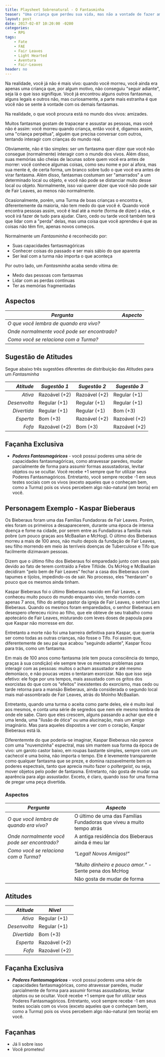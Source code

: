 ```yaml
---
title: Playsheet Sobrenatural - O Fantasminha
teaser: "Uma criança que perdeu sua vida, mas não a vontade de fazer amigos"
layout: post
date: 2017-02-07 10:20:00 -0200
categories: 
    - RPG
tags:
    - Fate
    - FAE
    - Fair Leaves
    - Light Hearted
    - Aventura
    - Fair-Leaves
header: no
---
```



Na realidade, você já não é mais vivo: quando você morreu, você ainda era apenas uma criança que, por algum motivo, não conseguiu "seguir adiante", seja lá o que isso signifique. Você já encontrou alguns outros fantasmas, alguns legais e outros não, mas curiosamente, a parte mais estranha é que você não se sente à vontade com os demais fantasmas.

Na realidade, o que você procura está no mundo dos vivos: amizades.

Muitos fantasmas gostam de trapacear e assustar as pessoas, mas você não é assim: você morreu quando criança, então você é, digamos assim, uma "criança perpétua", alguém que precisa conversar com outros, tentando interagir com crianças do mundo real.

Obviamente, não é tão simples: ser um fantasma quer dizer que você não consegue (normalmente) interagir com o mundo dos vivos. Além disso, suas memórias são cheias de lacunas sobre quem você era antes de morrer: você conhece algumas coisas, como seu nome e por aí afora, mas sua mente é, de certa forma, um branco sobre tudo o que você era antes de virar fantasma. Além disso, fantasmas costumam ser "amarrados" a um determinado local ou objeto, e você não pode se distanciar muito desse local ou objeto. Normalmente, isso vai querer dizer que você não pode sair de Fair Leaves, ao menos não normalmente.

Ocasionalmente, porém, uma Turma de boas crianças o encontra e, diferentemente da maioria, não tem medo do que você é. Quando você encontra pessoas assim, você é leal até a morte (forma de dizer) a elas, e você irá fazer de tudo para ajudar. Claro, cedo ou tarde você também terá que lidar com a "perda" delas, mas uma coisa que você aprendeu é que as coisas não têm fim, apenas novos começos.

Normalmente um _Fantasminha_ é reconhecido por:

+ Suas capacidades fantasmagóricas
+ Conhecer coisas do passado e ser mais sábio do que aparenta
+ Ser leal com a turma não importa o que aconteça

Por outro lado, um _Fantasminha_ acaba sendo vítima de:

+ Medo das pessoas com fantasmas
+ Lidar com as perdas contínuas
+ Ter as memórias fragmentadas

## Aspectos

| ***Pergunta***                               | ***Aspecto*** |
|----------------------------------------------|---------------|
| _O que você lembra de quando era vivo?_      |               |
| _Onde normalmente você pode ser encontrado?_ |               |
| _Como você se relaciona com a Turma?_        |               | 


## Sugestão de Atitudes

Segue abaixo três sugestões diferentes de distribuição das Atitudes para um _Fantasminha_
 
| ***Atitude***  | ***Sugestão 1***   | ***Sugestão 2***   | ***Sugestão 3***   |
|---------------:|--------------------|--------------------|--------------------|
| _Ativa_        | Razoável (+2)      | Razoável (+2)      | Regular (+1)       |
| _Desenvolta_   | Regular (+1)       | Regular (+1)       | Regular (+1)       |
| _Divertida_    | Regular (+1)       | Regular (+1)       | Bom (+3)           |
| _Esperta_      | Bom (+3)           | Razoável (+2)      | Razoável (+2)      |
| _Fofa_         | Razoável (+2)      | Bom (+3)           | Razoável (+2)      |

## Façanha Exclusiva

+ ***Poderes Fantasmagóricos*** - você possui poderes uma série de capacidades fantasmagóricas, como atravessar paredes, mudar parcialmente de forma para assumir formas assustadoras, levitar objetos ou se ocultar. Você recebe +1 sempre que for utilizar seus Poderes Fantasmagóricos. Entretanto, você sempre recebe -1 em seus testes sociais com os vivos (exceto aqueles que o conheçam bem, como a Turma) pois os vivos percebem algo não-natural (em teoria) em você.

## Personagem Exemplo - Kaspar Bieberaus

Os Bieberaus foram uma das Famílias Fundadoras de Fair Leaves. Porém, eles foram os primeiros a desaparecerem, durante uma época de intensa doença e fome na cidade, por serem entre as Fundadoras a família mais pobre (um pouco graças aos McBaalian e McHog). O último dos Bieberaus morreu a mais de 100 anos, não muito depois da fundação de Fair Leaves, seu filho morrendo em meio às terríveis doenças de Tuberculose e Tifo que facilmente dizimavam pessoas.

Dizem que o último filho dos Bieberaus foi emparedado junto com seus pais devido ao fato de terem contraído a Febre Tifóide. Os McHog e McBaalian decidiram "pelo bem de Fair Leaves" fechar a casa dos Bieberaus com tapumes e tijolos, impedindo-os de sair. No processo, eles "herdaram" o pouco que os mesmos ainda tinham.

Kaspar Bieberaus foi o último Bieberaus nascido em Fair Leaves, e conheceu muito pouco do mundo enquanto vivo, tendo morrido com apenas 7 anos, filho do antigo pastor da igreja de Fair Leaves, o senhor Lars Bieberaus. Quando os mesmos foram emparedados, o senhor Bieberaus em desespero ofereceu rícino ao filho, que ele obteve de seu trabalho como apotecário de Fair Leaves, misturando com leves doses de papoula para que Kaspar não morresse em dor.

Entretanto a morte não foi uma barreira definitiva para Kaspar, que queria ser como todas as outras crianças, não fosse o Tifo. Foi assim que, diferentemente de seu pai que acabou "seguindo adiante", Kaspar ficou para trás, como um fantasma.

Em mais de 100 anos como fantasma (ele tem pouca consciência do tempo, graças à sua condição) ele sempre teve os mesmos problemas para interagir com as pessoas: muitos o acham assustador e até mesmo demoníaco, e não poucas vezes o tentaram exorcizar. Não que isso seja efetivo: ele foge por uns tempos, mais assustado com os gritos dos exorcistas do que com os "efeitos" inexistentes do exorcismo, mas cedo ou tarde retorna para a mansão Bieberaus, ainda considerada o segundo local mais mal-assombrado de Fair Leaves, atrás do Moinho McBaalian.

Entretanto, quando uma turma o aceita como parte deles, ele é muito leal aos mesmos, e conta uma série de segredos que nem ele mesmo lembra de onde ele sabe. Claro que eles crescem, alguns passando a achar que ele é uma lenda, uma "ilusão de ótica" ou uma alucinação, mais um amigo imaginário. Mas para aqueles dispostos a ver com o coração, Kaspar Bieberaus está lá.

Diferentemnte do que poderia-se imaginar, Kaspar Bieberaus não parece com uma "nuvemzinha" espectral, mas sim mantem sua forma da época de vivo: um garoto castor baixo, em roupas bastante simples, sempre com um cachecol e uma boina, não importa o tempo. Ele é levemente transparente como qualquer fantasma que se preze, e domina razoavelmente bem os poderes espectrais, tanto que aprecia muito fazer o _poltergeist_, ou seja, mover objetos pelo poder de fantasma. Entretanto, não gosta de mudar sua aparência para algo assustador. Exceto, é claro, quando isso for uma forma de pregar uma peça divertida.

### Aspectos

| ***Pergunta***                               | ***Aspecto*** |
|----------------------------------------------|---------------|
| _O que você lembra de quando era vivo?_      | O último de uma das Famílias Fundadoras que viveu a muito tempo atrás              |
| _Onde normalmente você pode ser encontrado?_ | A antiga residência dos Bieberaus ainda é meu lar            |
| _Como você se relaciona com a Turma?_        | _"Legal! Novos Amigos!"_ |
| | _"Muito dinheiro e pouco amor."_ - Sente pena dos McHog |
| | Não gosta de mudar de forma |


## Atitudes

| ***Atitude***  | ***Nível***    |
|---------------:|----------------|
| _Ativa_        | Regular (+1)   |
| _Desenvolta_   | Regular (+1)   |
| _Divertida_    | Bom (+3)       |
| _Esperta_      | Razoável (+2)  |
| _Fofa_         | Razoável (+2)  |

## Façanha Exclusiva

+ ***Poderes Fantasmagóricos*** - você possui poderes uma série de capacidades fantasmagóricas, como atravessar paredes, mudar parcialmente de forma para assumir formas assustadoras, levitar objetos ou se ocultar. Você recebe +1 sempre que for utilizar seus Poderes Fantasmagóricos. Entretanto, você sempre recebe -1 em seus testes sociais com os vivos (exceto aqueles que o conheçam bem, como a Turma) pois os vivos percebem algo não-natural (em teoria) em você.

## Façanhas

+ Já li sobre isso
+ Você prometeu!

